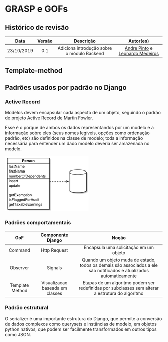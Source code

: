 # GRASP e GOFs

## Histórico de revisão

|   Data   | Versão | Descrição | Autor(es)|
| :------: | :----: | :-------: | :------: |
| 23/10/2019 | 0.1 | Adiciona introdução sobre o módulo Backend | [Andre Pinto](https://github.com/andrelucax) e  [Leonardo Medeiros](https://github.com/leomedeiros1) |

## Template-method

## Padrões usados por padrão no Django

### Active Record

Modelos devem encapsular cada aspecto de um objeto, seguindo o padrão de projeto Active Record de Martin Fowler.

Esse é o porque de ambos os dados representandos por um modelo e a informação sobre eles (seus nomes legíveis, opções como ordenação padrão, etc) são definidos na classe de modelo; toda a informação necessária para entender um dado modelo deveria ser amazenada no modelo.


![Diagrama Active Record](./assets/img/back-end_patterns/active_record.png)

### Padrões comportamentais

| GoF | Componente Django | Noção |
| :--: | :--: | :--: |
| Command | Http Request | Encapsula uma solicitação em um objeto |
| Observer | Signals | Quando um objeto muda de estado, todos os demais são associados a ele são notificados e atualizados automaticamente |
| Template Method | Visualizacao baseada em classes | Etapas de um algoritmo podem ser redefinidas por subclasses sem alterar a estrutura do algoritmo |

### Padrão estrutural

O serializer é uma importante estrutura do Django, que permite a  conversão de dados complexos como querysets e instâncias de modelo, em objetos python nativos, que podem ser facilmente transformados em outros tipos como JSON.


